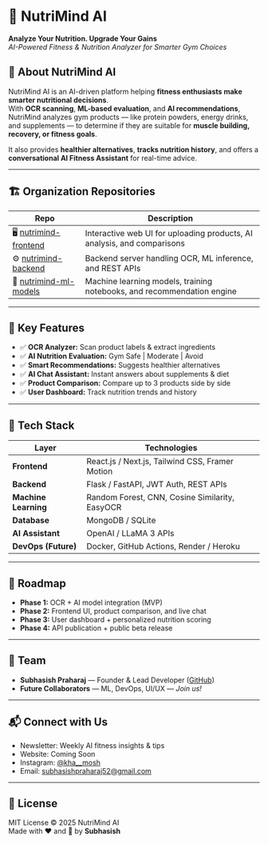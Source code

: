 # 🧠 NutriMind AI
**Analyze Your Nutrition. Upgrade Your Gains**  
_AI-Powered Fitness & Nutrition Analyzer for Smarter Gym Choices_






## 🌟 About NutriMind AI
NutriMind AI is an AI-driven platform helping **fitness enthusiasts make smarter nutritional decisions**.  
With **OCR scanning**, **ML-based evaluation**, and **AI recommendations**, NutriMind analyzes gym products — like protein powders, energy drinks, and supplements — to determine if they are suitable for **muscle building, recovery, or fitness goals**.  

It also provides **healthier alternatives**, **tracks nutrition history**, and offers a **conversational AI Fitness Assistant** for real-time advice.

---

## 🏗️ Organization Repositories

| Repo | Description |
|------|-------------|
| 🖥️ [nutrimind-frontend](https://github.com/NutriMind-AI/nutrimind-frontend) | Interactive web UI for uploading products, AI analysis, and comparisons |
| ⚙️ [nutrimind-backend](https://github.com/NutriMind-AI/nutrimind-backend) | Backend server handling OCR, ML inference, and REST APIs |
| 🤖 [nutrimind-ml-models](https://github.com/NutriMind-AI/nutrimind-ml-models) | Machine learning models, training notebooks, and recommendation engine |

---

## 💪 Key Features
- ✅ **OCR Analyzer:** Scan product labels & extract ingredients  
- ✅ **AI Nutrition Evaluation:** Gym Safe | Moderate | Avoid  
- ✅ **Smart Recommendations:** Suggests healthier alternatives  
- ✅ **AI Chat Assistant:** Instant answers about supplements & diet  
- ✅ **Product Comparison:** Compare up to 3 products side by side  
- ✅ **User Dashboard:** Track nutrition trends and history  

---

## 🧠 Tech Stack

| Layer | Technologies |
|-------|--------------|
| **Frontend** | React.js / Next.js, Tailwind CSS, Framer Motion |
| **Backend** | Flask / FastAPI, JWT Auth, REST APIs |
| **Machine Learning** | Random Forest, CNN, Cosine Similarity, EasyOCR |
| **Database** | MongoDB / SQLite |
| **AI Assistant** | OpenAI / LLaMA 3 APIs |
| **DevOps (Future)** | Docker, GitHub Actions, Render / Heroku |

---

## 🚀 Roadmap
- **Phase 1:** OCR + AI model integration (MVP)  
- **Phase 2:** Frontend UI, product comparison, and live chat  
- **Phase 3:** User dashboard + personalized nutrition scoring  
- **Phase 4:** API publication + public beta release 

---

## 👥 Team
- **Subhasish Praharaj** — Founder & Lead Developer ([GitHub](https://github.com/subhasish52))  
- **Future Collaborators** — ML, DevOps, UI/UX — *Join us!*  

---

## 📬 Connect with Us
- Newsletter: Weekly AI fitness insights & tips  
- Website: Coming Soon   
- Instagram: [@kha__mosh](https://instagram.com/kha__mosh)  
- Email: subhasishpraharaj52@gmail.com 

---

## 🪪 License
MIT License © 2025 NutriMind AI  
Made with ❤️ and 💪 by **Subhasish**
